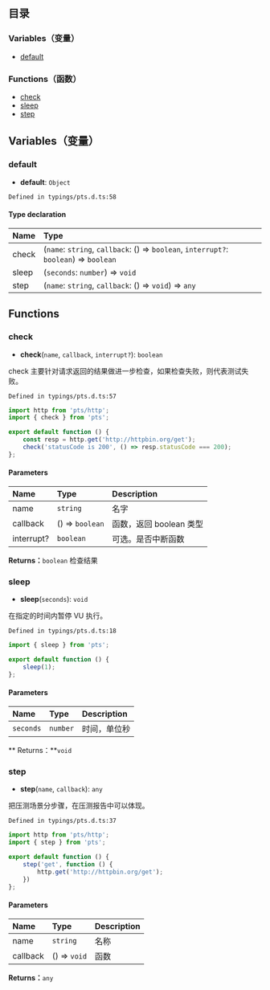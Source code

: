 ## 目录

### Variables（变量）
- [default](#default)

### Functions（函数）
- [check](#check)
- [sleep](#sleep)
- [step](#step)

## Variables（变量）

[](id:default)
### default
- **default**: `Object`

```
Defined in typings/pts.d.ts:58
```

#### Type declaration
| Name    | Type                                                         |
| :------ | :----------------------------------------------------------- |
| check | (`name`: `string`, `callback`: () => `boolean`, `interrupt?`: `boolean`) => `boolean` |
| sleep | (`seconds`: `number`) => `void`                              |
| step  | (`name`: `string`, `callback`: () => `void`) => `any`        |


## Functions

[](id:check)
### check
- **check**(`name`, `callback`, `interrupt?`): `boolean`

check 主要针对请求返回的结果做进一步检查，如果检查失败，则代表测试失败。
```
Defined in typings/pts.d.ts:57
```
```js
import http from 'pts/http';
import { check } from 'pts';

export default function () {
    const resp = http.get('http://httpbin.org/get');
    check('statusCode is 200', () => resp.statusCode === 200);
};
```

#### Parameters
| Name         | Type            | Description             |
| :----------- | :-------------- | :---------------------- |
| name       | `string`        | 名字                    |
| callback   | () => `boolean` | 函数，返回 boolean 类型 |
| interrupt? | `boolean`       | 可选。是否中断函数      |

**Returns：**`boolean`
检查结果


[](id:sleep)
### sleep
- **sleep**(`seconds`): `void`

在指定的时间内暂停 VU 执行。
```
Defined in typings/pts.d.ts:18
```
```js
import { sleep } from 'pts';

export default function () {
    sleep(1);
};
```

#### Parameters
| Name      | Type     | Description  |
| :-------- | :------- | :----------- |
| `seconds` | `number` | 时间，单位秒 |

** Returns：**`void`



### step
- **step**(`name`, `callback`): `any`

把压测场景分步骤，在压测报告中可以体现。
```
Defined in typings/pts.d.ts:37
```


```js
import http from 'pts/http';
import { step } from 'pts';

export default function () {
    step('get', function () {
        http.get('http://httpbin.org/get');
    })
};
```

#### Parameters

| Name       | Type         | Description |
| :--------- | :----------- | :---------- |
| name   | `string`     | 名称        |
| callback | () => `void` | 函数        |

**Returns：**`any`
